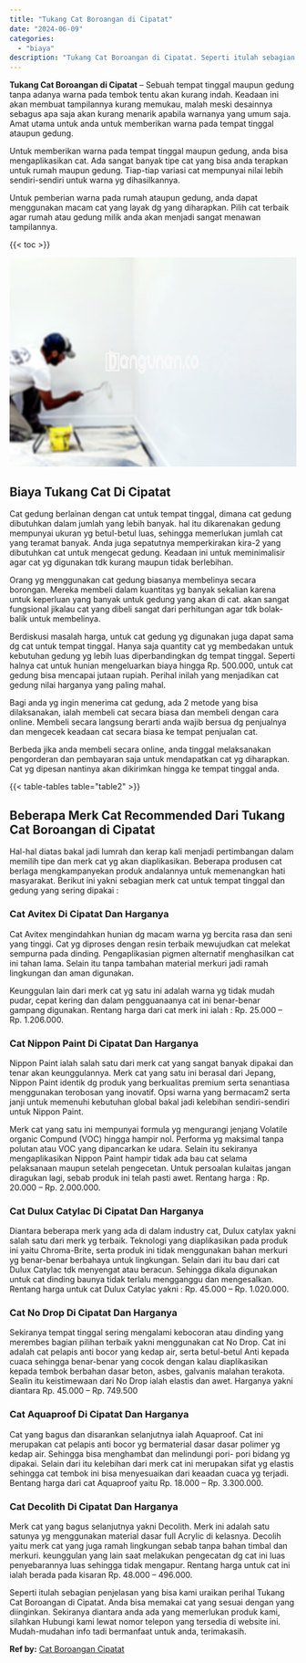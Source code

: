 ```yaml
---
title: "Tukang Cat Boroangan di Cipatat"
date: "2024-06-09"
categories: 
  - "biaya"
description: "Tukang Cat Boroangan di Cipatat. Seperti itulah sebagian penjelasan yang bisa kami uraikan perihal Tukang Cat Boroangan di Cipatat. Anda bisa memakai cat yan..."
---
```


**Tukang Cat Boroangan di Cipatat** – Sebuah tempat tinggal maupun gedung tanpa adanya warna pada tembok tentu akan kurang indah. Keadaan ini akan membuat tampilannya kurang memukau, malah meski desainnya sebagus apa saja akan kurang menarik apabila warnanya yang umum saja. Amat utama untuk anda untuk memberikan warna pada tempat tinggal ataupun gedung.

Untuk memberikan warna pada tempat tinggal maupun gedung, anda bisa mengaplikasikan cat. Ada sangat banyak tipe cat yang bisa anda terapkan untuk rumah maupun gedung. Tiap-tiap variasi cat mempunyai nilai lebih sendiri-sendiri untuk warna yg dihasilkannya.

Untuk pemberian warna pada rumah ataupun gedung, anda dapat menggunakan macam cat yang layak dg yang diharapkan. Pilih cat terbaik agar rumah atau gedung milik anda akan menjadi sangat menawan tampilannya.

{{< toc >}}

![Tukang Cat Boroangan di Cipatat](/images/jasa-cat-murah41.png)

## Biaya Tukang Cat Di Cipatat

Cat gedung berlainan dengan cat untuk tempat tinggal, dimana cat gedung dibutuhkan dalam jumlah yang lebih banyak. hal itu dikarenakan gedung mempunyai ukuran yg betul-betul luas, sehingga memerlukan jumlah cat yang teramat banyak. Anda juga sepatutnya memperkirakan kira-2 yang dibutuhkan cat untuk mengecat gedung. Keadaan ini untuk meminimalisir agar cat yg digunakan tdk kurang maupun tidak berlebihan.

Orang yg menggunakan cat gedung biasanya membelinya secara borongan. Mereka membeli dalam kuantitas yg banyak sekalian karena untuk keperluan yang banyak untuk gedung yang akan di cat. akan sangat fungsional jikalau cat yang dibeli sangat dari perhitungan agar tdk bolak-balik untuk membelinya.

Berdiskusi masalah harga, untuk cat gedung yg digunakan juga dapat sama dg cat untuk tempat tinggal. Hanya saja quantity cat yg membedakan untuk kebutuhan gedung yg lebih luas diperbandingkan dg tempat tinggal. Seperti halnya cat untuk hunian mengeluarkan biaya hingga Rp. 500.000, untuk cat gedung bisa mencapai jutaan rupiah. Perihal inilah yang menjadikan cat gedung nilai harganya yang paling mahal.

Bagi anda yg ingin menerima cat gedung, ada 2 metode yang bisa dilaksanakan, ialah membeli cat secara biasa dan membeli dengan cara online. Membeli secara langsung berarti anda wajib bersua dg penjualnya dan mengecek keadaan cat secara biasa ke tempat penjualan cat.

Berbeda jika anda membeli secara online, anda tinggal melaksanakan pengorderan dan pembayaran saja untuk mendapatkan cat yg diharapkan. Cat yg dipesan nantinya akan dikirimkan hingga ke tempat tinggal anda.

{{< table-tables table="table2" >}}

## Beberapa Merk Cat Recommended Dari Tukang Cat Boroangan di Cipatat

Hal-hal diatas bakal jadi lumrah dan kerap kali menjadi pertimbangan dalam memilih tipe dan merk cat yg akan diaplikasikan. Beberapa produsen cat berlaga mengkampanyekan produk andalannya untuk memenangkan hati masyarakat. Berikut ini yakni sebagian merk cat untuk tempat tinggal dan gedung yang sering dipakai :

### Cat Avitex Di Cipatat Dan Harganya

Cat Avitex mengindahkan hunian dg macam warna yg bercita rasa dan seni yang tinggi. Cat yg diproses dengan resin terbaik mewujudkan cat melekat sempurna pada dinding. Pengaplikasian pigmen alternatif menghasilkan cat ini tahan lama. Selain itu tanpa tambahan material merkuri jadi ramah lingkungan dan aman digunakan.

Keunggulan lain dari merk cat yg satu ini adalah warna yg tidak mudah pudar, cepat kering dan dalam pengguanaanya cat ini benar-benar gampang digunakan. Rentang harga dari cat merk ini ialah : Rp. 25.000 – Rp. 1.206.000.

### Cat Nippon Paint Di Cipatat Dan Harganya

Nippon Paint ialah salah satu dari merk cat yang sangat banyak dipakai dan tenar akan keunggulannya. Merk cat yang satu ini berasal dari Jepang, Nippon Paint identik dg produk yang berkualitas premium serta senantiasa menggunakan terobosan yang inovatif. Opsi warna yang bermacam2 serta janji untuk memenuhi kebutuhan global bakal jadi kelebihan sendiri-sendiri untuk Nippon Paint.

Merk cat yang satu ini mempunyai formula yg mengurangi jenjang Volatile organic Compund (VOC) hingga hampir nol. Performa yg maksimal tanpa polutan atau VOC yang dipancarkan ke udara. Selain itu sekiranya mengaplikasikan Nippon Paint hampir tidak ada bau cat selama pelaksanaan maupun setelah pengecetan. Untuk persoalan kulaitas jangan diragukan lagi, sebab produk ini telah pasti awet. Rentang harga : Rp. 20.000 – Rp. 2.000.000.

### Cat Dulux Catylac Di Cipatat Dan Harganya

Diantara beberapa merk yang ada di dalam industry cat, Dulux catylax yakni salah satu dari merk yg terbaik. Teknologi yang diaplikasikan pada produk ini yaitu Chroma-Brite, serta produk ini tidak menggunakan bahan merkuri yg benar-benar berbahaya untuk lingkungan. Selain dari itu bau dari cat Dulux Catylac tdk menyengat atau beracun. Sehingga dikala digunakan untuk cat dinding baunya tidak terlalu mengganggu dan mengesalkan. Rentang harga untuk cat Dulux Catylac yakni : Rp. 45.000 – Rp. 1.020.000.

### Cat No Drop Di Cipatat Dan Harganya

Sekiranya tempat tinggal sering mengalami kebocoran atau dinding yang merembes bagian pilihan terbaik yakni menggunakan cat No Drop. Cat ini adalah cat pelapis anti bocor yang kedap air, serta betul-betul Anti kepada cuaca sehingga benar-benar yang cocok dengan kalau diaplikasikan kepada tembok berbahan dasar beton, asbes, galvanis malahan terakota. Sealin itu keistimewaan dari No Drop ialah elastis dan awet. Harganya yakni diantara Rp. 45.000 – Rp. 749.500

### Cat Aquaproof Di Cipatat Dan Harganya

Cat yang bagus dan disarankan selanjutnya ialah Aquaproof. Cat ini merupakan cat pelapis anti bocor yg bermaterial dasar dasar polimer yg kedap air. Sehingga bisa menghambat dan melindungi pori- pori bidang yg dipakai. Selain dari itu kelebihan dari merk cat ini merupakan sifat yg elastis sehingga cat tembok ini bisa menyesuaikan dari keaadan cuaca yg terjadi. Bentang harga dari cat Aquaproof yaitu Rp. 18.000 – Rp. 3.300.000.

### Cat Decolith Di Cipatat Dan Harganya

Merk cat yang bagus selanjutnya yakni Decolith. Merk ini adalah satu satunya yg menggunakan material dasar full Acrylic di kelasnya. Decolih yaitu merk cat yang juga ramah lingkungan sebab tanpa bahan timbal dan merkuri. keunggulan yang lain saat melakukan pengecatan dg cat ini luas penyebarannya luas sehingga tidak mengapur. Rentang harga untuk cat ini ialah berada pada kisaran Rp. 48.000 – 496.000.

Seperti itulah sebagian penjelasan yang bisa kami uraikan perihal Tukang Cat Boroangan di Cipatat. Anda bisa memakai cat yang sesuai dengan yang diinginkan. Sekiranya diantara anda ada yang memerlukan produk kami, silahkan Hubungi kami lewat nomor telepon yang tersedia di website ini. Mudah-mudahan info tadi bermanfaat untuk anda, terimakasih.

**Ref by:** [Cat Boroangan Cipatat](https://id.wikipedia.org/wiki/Cat)
